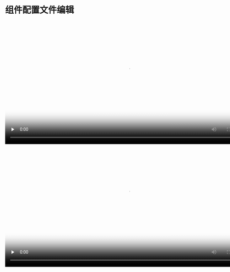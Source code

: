 # 组件配置文件编辑



<video id="video" length=1000 width=800 controls="" preload="none" poster="http://jungle111111.cn-bj.ufileos.com/usdp-1.0.0.0/video/poster/15.USDP%E6%9C%8D%E5%8A%A1%E9%85%8D%E7%BD%AE%E6%96%87%E4%BB%B6%E7%BC%96%E8%BE%91_poster.png">
      <source id="mp4" src="http://jungle111111.cn-bj.ufileos.com/usdp-1.0.0.0/video/mp4/15.USDP%E6%9C%8D%E5%8A%A1%E9%85%8D%E7%BD%AE%E6%96%87%E4%BB%B6%E7%BC%96%E8%BE%91.mp4">
</video>



<video id="video" length=1000 width=800 controls="" preload="none" poster="http://jungle111111.cn-bj.ufileos.com/usdp-1.0.0.0/video/poster/16.USDP%E6%9C%8D%E5%8A%A1%E9%85%8D%E7%BD%AE%E5%8F%8D%E5%90%91%E5%90%8C%E6%AD%A5_poster.png">
      <source id="mp4" src="http://jungle111111.cn-bj.ufileos.com/usdp-1.0.0.0/video/mp4/16.USDP%E6%9C%8D%E5%8A%A1%E9%85%8D%E7%BD%AE%E5%8F%8D%E5%90%91%E5%90%8C%E6%AD%A5.mp4">
</video>

